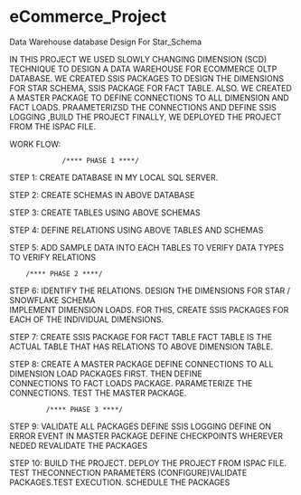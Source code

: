 # eCommerce_Project
Data Warehouse database Design For Star_Schema

IN THIS PROJECT WE USED SLOWLY CHANGING DIMENSION (SCD) TECHNIQUE TO DESIGN A DATA WAREHOUSE FOR ECOMMERCE OLTP DATABASE.
WE CREATED SSIS PACKAGES TO DESIGN THE DIMENSIONS FOR STAR SCHEMA, SSIS PACKAGE FOR FACT TABLE.
ALSO. WE CREATED A MASTER PACKAGE TO DEFINE CONNECTIONS TO ALL DIMENSION AND FACT LOADS.
PRAAMETERIZSD THE CONNECTIONS AND DEFINE SSIS LOGGING ,BUILD THE PROJECT 
FINALLY, WE DEPLOYED THE PROJECT FROM THE ISPAC FILE.

 WORK FLOW:
	
                 /**** PHASE 1 ****/
STEP 1: CREATE DATABASE IN MY LOCAL SQL SERVER. 

STEP 2: CREATE SCHEMAS IN  ABOVE DATABASE

STEP 3: CREATE TABLES USING ABOVE SCHEMAS

STEP 4: DEFINE RELATIONS USING ABOVE TABLES AND SCHEMAS

STEP 5: ADD SAMPLE DATA INTO EACH TABLES
		TO VERIFY DATA TYPES
		TO VERIFY RELATIONS

		/**** PHASE 2 ****/
STEP 6:  IDENTIFY THE RELATIONS.
         DESIGN THE DIMENSIONS FOR STAR / SNOWFLAKE SCHEMA                                                                                                                      
         IMPLEMENT DIMENSION LOADS. FOR THIS, CREATE SSIS PACKAGES FOR EACH OF THE INDIVIDUAL DIMENSIONS. 

STEP 7:	 CREATE SSIS PACKAGE FOR FACT TABLE
         FACT TABLE IS THE ACTUAL TABLE THAT HAS RELATIONS TO ABOVE DIMENSION TABLE.

STEP 8:	  CREATE A MASTER PACKAGE
          DEFINE CONNECTIONS TO ALL DIMENSION LOAD PACKAGES FIRST. THEN DEFINE          
	  CONNECTIONS TO FACT LOADS PACKAGE. 
          PARAMETERIZE THE CONNECTIONS. TEST THE MASTER PACKAGE.

             /**** PHASE 3 ****/
STEP 9:	 VALIDATE ALL PACKAGES
	 DEFINE SSIS LOGGING
	 DEFINE ON ERROR EVENT IN MASTER PACKAGE
	 DEFINE CHECKPOINTS WHEREVER NEDED
	 REVALIDATE THE PACKAGES

STEP 10: BUILD THE PROJECT. DEPLOY THE PROJECT FROM ISPAC FILE. TEST THECONNECTION PARAMETERS (CONFIGURE)VALIDATE PACKAGES.TEST EXECUTION.
	 SCHEDULE THE PACKAGES
